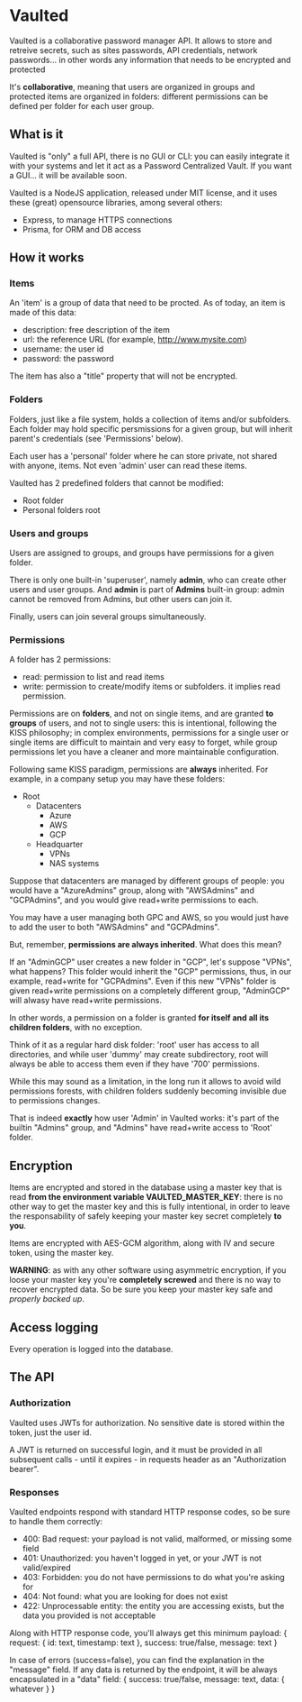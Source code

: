# Vaulted

Vaulted is a collaborative password manager API. It allows to store and retreive secrets, such as sites passwords, API credentials, network passwords... in other words any information that needs to be encrypted and protected

It's **collaborative**, meaning that users are organized in groups and protected items are organized in folders: different permissions can be defined per folder for each user group.

## What is it

Vaulted is "only" a full API, there is no GUI or CLI: you can easily integrate it with your systems and let it act as a Password Centralized Vault. If you want a GUI... it will be available soon.

Vaulted is a NodeJS application, released under MIT license, and it uses these (great) opensource libraries, among several others:
- Express, to manage HTTPS connections
- Prisma, for ORM and DB access

## How it works

### Items
An 'item' is a group of data that need to be procted. As of today, an item is made of this data:

- description: free description of the item
- url: the reference URL (for example, http://www.mysite.com)
- username: the user id
- password: the password

The item has also a "title" property that will not be encrypted.

### Folders
Folders, just like a file system, holds a collection of items and/or subfolders. Each folder may hold specific persmissions for a given group, but will inherit parent's credentials (see 'Permissions' below).

Each user has a 'personal' folder where he can store private, not shared with anyone, items. Not even 'admin' user can read these items.

Vaulted has 2 predefined folders that cannot be modified:
- Root folder
- Personal folders root

### Users and groups
Users are assigned to groups, and groups have permissions for a given folder.

There is only one built-in 'superuser', namely **admin**, who can create other users and user groups. And **admin** is part of **Admins** built-in group: admin cannot be removed from Admins, but other users can join it.

Finally, users can join several groups simultaneously.

### Permissions
A folder has 2 permissions:
- read: permission to list and read items
- write: permission to create/modify items or subfolders. it implies read permission.

Permissions are on **folders**, and not on single items, and are granted **to groups** of users, and not to single users: this is intentional, following the KISS philosophy; in complex environments, permissions for a single user or single items are difficult to maintain and very easy to forget, while group permissions let you have a cleaner and more maintainable configuration.

Following same KISS paradigm, permissions are **always** inherited. For example, in a company setup you may have these folders:

- Root
  - Datacenters
    - Azure
    - AWS
    - GCP
  - Headquarter
    - VPNs
    - NAS systems

Suppose that datacenters are managed by different groups of people: you would have a "AzureAdmins" group, along with "AWSAdmins" and "GCPAdmins", and you would give read+write permissions to each.

You may have a user managing both GPC and AWS, so you would just have to add the user to both "AWSAdmins" and "GCPAdmins".

But, remember, **permissions are always inherited**. What does this mean?

If an "AdminGCP" user creates a new folder in "GCP", let's suppose "VPNs", what happens? This folder would inherit the "GCP" permissions, thus, in our example, read+write for "GCPAdmins". Even if this new "VPNs" folder is given read+write permissions on a completely different group, "AdminGCP" will alwasy have read+write permissions.

In other words, a permission on a folder is granted **for itself and all its children folders**, with no exception.

Think of it as a regular hard disk folder: 'root' user has access to all directories, and while user 'dummy' may create subdirectory, root will always be able to access them even if they have '700' permissions.

While this may sound as a limitation, in the long run it allows to avoid wild permissions forests, with children folders suddenly becoming invisible due to permissions changes.

That is indeed **exactly** how user 'Admin' in Vaulted works: it's part of the builtin "Admins" group, and "Admins" have read+write access to 'Root' folder.

## Encryption

Items are encrypted and stored in the database using a master key that is read **from the environment variable VAULTED_MASTER_KEY**: there is no other way to get the master key and this is fully intentional, in order to leave the responsability of safely keeping your master key secret completely **to you**.

Items are encrypted with AES-GCM algorithm, along with IV and secure token, using the master key.

**WARNING**: as with any other software using asymmetric encryption, if you loose your master key you're **completely screwed** and there is no way to recover encrypted data. So be sure you keep your master key safe and *properly backed up*.

## Access logging

Every operation is logged into the database.

## The API

### Authorization

Vaulted uses JWTs for authorization. No sensitive date is stored within the token, just the user id.

A JWT is returned on successful login, and it must be provided in all subsequent calls - until it expires - in requests header as an "Authorization bearer".

### Responses

Vaulted endpoints respond with standard HTTP response codes, so be sure to handle them correctly:

- 400: Bad request: your payload is not valid, malformed, or missing some field
- 401: Unauthorized: you haven't logged in yet, or your JWT is not valid/expired
- 403: Forbidden: you do not have permissions to do what you're asking for
- 404: Not found: what you are looking for does not exist
- 422: Unprocessable entity: the entity you are accessing exists, but the data you provided is not acceptable

Along with HTTP response code, you'll always get this minimum payload:
{
  request: {
    id: text,
    timestamp: text
  },
  success: true/false,
  message: text
}

In case of errors (success=false), you can find the explanation in the "message" field. If any data is returned by the endpoint, it will be always encapsulated in a "data" field:
{
  success: true/false,
  message: text,
  data: { whatever }
}
